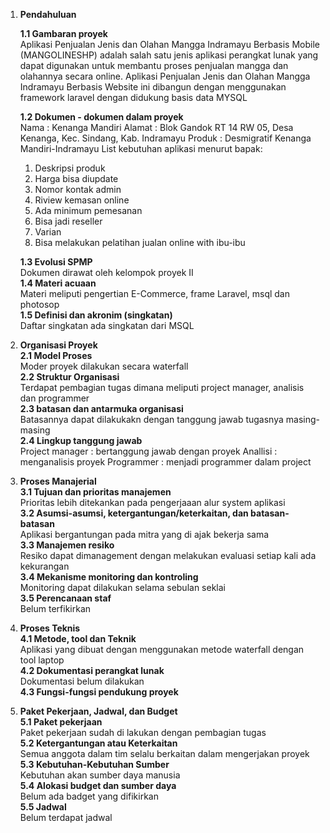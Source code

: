 ﻿
1.  **Pendahuluan**

	**1.1 Gambaran proyek**<br>
	Aplikasi Penjualan Jenis dan Olahan Mangga Indramayu Berbasis Mobile (MANGOLINESHP) adalah salah satu jenis aplikasi perangkat lunak yang dapat digunakan untuk membantu proses penjualan mangga dan olahannya secara online.
	Aplikasi Penjualan Jenis dan Olahan Mangga Indramayu Berbasis Website ini dibangun dengan menggunakan framework laravel dengan didukung basis data MYSQL

	**1.2 Dokumen - dokumen dalam proyek**<br>
		Nama  : Kenanga Mandiri
Alamat  : Blok Gandok RT 14 RW 05, Desa Kenanga, Kec. Sindang, Kab. Indramayu
Produk  : Desmigratif Kenanga Mandiri-Indramayu
List kebutuhan aplikasi menurut bapak:
	1. Deskripsi produk
	2.	Harga bisa diupdate
	3.	Nomor kontak admin
	4.	Riview kemasan online
	5.	Ada minimum pemesanan
	6.	Bisa jadi reseller
	7.	Varian
	8.	Bisa melakukan pelatihan jualan online with ibu-ibu

	**1.3 Evolusi SPMP**<br>
	Dokumen dirawat oleh kelompok proyek II<br>
	**1.4 Materi acuaan**<br>
	Materi meliputi pengertian E-Commerce, frame Laravel, msql dan photosop<br>
**1.5 Definisi dan akronim (singkatan)**<br>
Daftar singkatan ada singkatan dari MSQL<br>

2.  **Organisasi Proyek**<br>
				**2.1 Model Proses**<br>
				Moder proyek dilakukan secara waterfall<br>
				**2.2 Struktur Organisasi**<br>
				Terdapat pembagian tugas dimana meliputi project manager, analisis dan programmer<br>
				**2.3 batasan dan antarmuka organisasi**<br>
				Batasannya dapat dilakukakn dengan tanggung jawab tugasnya masing-masing<br>
**2.4 Lingkup tanggung jawab**<br>
Project manager  : bertanggung jawab dengan proyek
Anallisi  : menganalisis proyek
Programmer  : menjadi programmer dalam project
3.  **Proses Manajerial**<br>
	**3.1 Tujuan dan prioritas manajemen**<br>
	Prioritas lebih ditekankan pada pengerjaaan alur system aplikasi<br>
	**3.2 Asumsi-asumsi, ketergantungan/keterkaitan, dan batasan-batasan**<br>
	Aplikasi bergantungan pada mitra yang di ajak bekerja sama<br>
**3.3 Manajemen resiko**<br>
Resiko dapat dimanagement dengan melakukan evaluasi setiap kali ada kekurangan<br>
**3.4 Mekanisme monitoring dan kontroling**<br>
Monitoring dapat dilakukan selama sebulan seklai<br>
**3.5 Perencanaan staf**<br>
Belum terfikirkan<br>
4.  **Proses Teknis**<br>
	**4.1 Metode, tool dan Teknik**<br>
	Aplikasi yang dibuat dengan menggunakan metode waterfall dengan tool laptop<br>
	**4.2 Dokumentasi perangkat lunak**<br>
	Dokumentasi belum dilakukan<br>
	**4.3 Fungsi-fungsi pendukung proyek**<br>
5.  **Paket Pekerjaan, Jadwal, dan Budget**<br>
**5.1 Paket pekerjaan**<br>
Paket pekerjaan sudah di lakukan dengan pembagian tugas<br>
**5.2 Ketergantungan atau Keterkaitan**<br>
Semua anggota dalam tim selalu berkaitan dalam mengerjakan proyek<br>
**5.3 Kebutuhan-Kebutuhan Sumber**<br>
Kebutuhan akan sumber daya manusia<br>
**5.4 Alokasi budget dan sumber daya**<br>
Belum ada badget yang difikirkan<br>
**5.5 Jadwal**<br>
Belum terdapat jadwal
